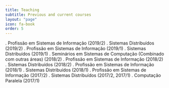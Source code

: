 ```yaml
---
title: Teaching
subtitle: Previous and current courses
layout: "page"
icon: fa-book
order: 5
---
```


. Profissão em Sistemas de Informação (2019/2)
. Sistemas Distribuídos (2019/2)
. Profissão em Sistemas de Informação (2019/1)
. Sistemas Distribuídos (2019/1)
. Seminários em Sistemas de Computação (Combinado com outras áreas) (2018/2)
. Profissão em Sistemas de Informação (2018/2)
. Sistemas Distribuídos (2018/2)
. Profissão em Sistemas de Informação (2018/1)
. Sistemas Distribuídos (2018/1)
. Profissão em Sistemas de Informação (2017/2)
. Sistemas Distribuídos (2017/2, 2017/1)
. Computação Paralela (2017/1)

